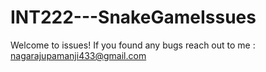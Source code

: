 # INT222---SnakeGameIssues
Welcome to issues!
  If you found any bugs reach out to me : nagarajupamanji433@gmail.com
